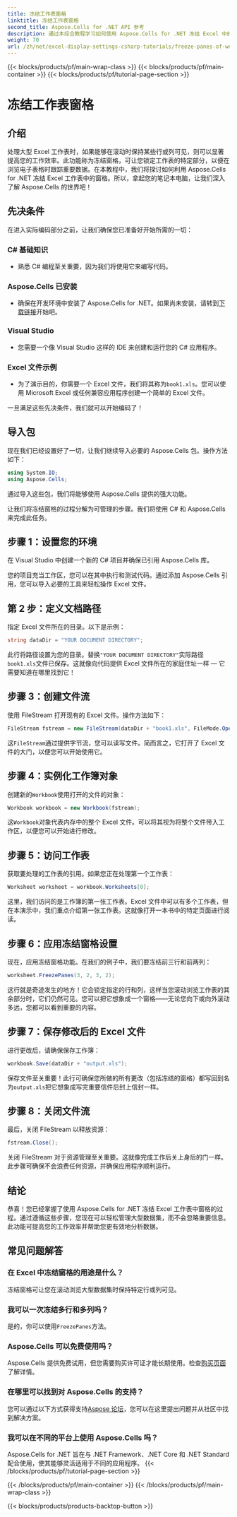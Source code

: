 ```yaml
---
title: 冻结工作表窗格
linktitle: 冻结工作表窗格
second_title: Aspose.Cells for .NET API 参考
description: 通过本综合教程学习如何使用 Aspose.Cells for .NET 冻结 Excel 中的窗格，其中包含分步说明和基本提示。
weight: 70
url: /zh/net/excel-display-settings-csharp-tutorials/freeze-panes-of-worksheet/
---
```


{{< blocks/products/pf/main-wrap-class >}}
{{< blocks/products/pf/main-container >}}
{{< blocks/products/pf/tutorial-page-section >}}

# 冻结工作表窗格

## 介绍

处理大型 Excel 工作表时，如果能够在滚动时保持某些行或列可见，则可以显著提高您的工作效率。此功能称为冻结窗格，可让您锁定工作表的特定部分，以便在浏览电子表格时跟踪重要数据。在本教程中，我们将探讨如何利用 Aspose.Cells for .NET 冻结 Excel 工作表中的窗格。所以，拿起您的笔记本电脑，让我们深入了解 Aspose.Cells 的世界吧！

## 先决条件

在进入实际编码部分之前，让我们确保您已准备好开始所需的一切：

### C# 基础知识
- 熟悉 C# 编程至关重要，因为我们将使用它来编写代码。

### Aspose.Cells 已安装
- 确保在开发环境中安装了 Aspose.Cells for .NET。如果尚未安装，请转到[下载链接](https://releases.aspose.com/cells/net/)开始吧。

### Visual Studio
- 您需要一个像 Visual Studio 这样的 IDE 来创建和运行您的 C# 应用程序。

### Excel 文件示例
- 为了演示目的，你需要一个 Excel 文件，我们将其称为`book1.xls`。您可以使用 Microsoft Excel 或任何兼容应用程序创建一个简单的 Excel 文件。

一旦满足这些先决条件，我们就可以开始编码了！

## 导入包

现在我们已经设置好了一切，让我们继续导入必要的 Aspose.Cells 包。操作方法如下：

```csharp
using System.IO;
using Aspose.Cells;
```

通过导入这些包，我们将能够使用 Aspose.Cells 提供的强大功能。

让我们将冻结窗格的过程分解为可管理的步骤。我们将使用 C# 和 Aspose.Cells 来完成此任务。

## 步骤 1：设置您的环境

在 Visual Studio 中创建一个新的 C# 项目并确保已引用 Aspose.Cells 库。

您的项目充当工作区，您可以在其中执行和测试代码。通过添加 Aspose.Cells 引用，您可以导入必要的工具来轻松操作 Excel 文件。

## 第 2 步：定义文档路径

指定 Excel 文件所在的目录。以下是示例：

```csharp
string dataDir = "YOUR DOCUMENT DIRECTORY";
```

此行将路径设置为您的目录。替换`"YOUR DOCUMENT DIRECTORY"`实际路径`book1.xls`文件已保存。这就像向代码提供 Excel 文件所在的家庭住址一样 — 它需要知道在哪里找到它！

## 步骤 3：创建文件流

使用 FileStream 打开现有的 Excel 文件。操作方法如下：

```csharp
FileStream fstream = new FileStream(dataDir + "book1.xls", FileMode.Open);
```

这`FileStream`通过提供字节流，您可以读写文件。简而言之，它打开了 Excel 文件的大门，以便您可以开始使用它。

## 步骤 4：实例化工作簿对象

创建新的`Workbook`使用打开的文件的对象：

```csharp
Workbook workbook = new Workbook(fstream);
```

这`Workbook`对象代表内存中的整个 Excel 文件。可以将其视为将整个文件带入工作区，以便您可以开始进行修改。

## 步骤 5：访问工作表

获取要处理的工作表的引用。如果您正在处理第一个工作表：

```csharp
Worksheet worksheet = workbook.Worksheets[0];
```

这里，我们访问的是工作簿的第一张工作表。Excel 文件中可以有多个工作表，但在本演示中，我们重点介绍第一张工作表。这就像打开一本书中的特定页面进行阅读。

## 步骤 6：应用冻结窗格设置

现在，应用冻结窗格功能。在我们的例子中，我们要冻结前三行和前两列：

```csharp
worksheet.FreezePanes(3, 2, 3, 2);
```

这行就是奇迹发生的地方！它会锁定指定的行和列，这样当您滚动浏览工作表的其余部分时，它们仍然可见。您可以把它想象成一个窗格——无论您向下或向外滚动多远，您都可以看到重要的内容。

## 步骤 7：保存修改后的 Excel 文件

进行更改后，请确保保存工作簿：

```csharp
workbook.Save(dataDir + "output.xls");
```

保存文件至关重要！此行可确保您所做的所有更改（包括冻结的窗格）都写回到名为`output.xls`把它想象成写完重要信件后封上信封一样。

## 步骤 8：关闭文件流

最后，关闭 FileStream 以释放资源：

```csharp
fstream.Close();
```

关闭 FileStream 对于资源管理至关重要。这就像完成工作后关上身后的门一样。此步骤可确保不会浪费任何资源，并确保应用程序顺利运行。

## 结论

恭喜！您已经掌握了使用 Aspose.Cells for .NET 冻结 Excel 工作表中窗格的过程。通过遵循这些步骤，您现在可以轻松管理大型数据集，而不会忽略重要信息。此功能可提高您的工作效率并帮助您更有效地分析数据。

## 常见问题解答

### 在 Excel 中冻结窗格的用途是什么？
冻结窗格可让您在滚动浏览大型数据集时保持特定行或列可见。

### 我可以一次冻结多行和多列吗？
是的，你可以使用`FreezePanes`方法。

### Aspose.Cells 可以免费使用吗？
Aspose.Cells 提供免费试用，但您需要购买许可证才能长期使用。检查[购买页面](https://purchase.aspose.com/buy)了解详情。

### 在哪里可以找到对 Aspose.Cells 的支持？
您可以通过以下方式获得支持[Aspose 论坛](https://forum.aspose.com/c/cells/9)，您可以在这里提出问题并从社区中找到解决方案。

### 我可以在不同的平台上使用 Aspose.Cells 吗？
Aspose.Cells for .NET 旨在与 .NET Framework、.NET Core 和 .NET Standard 配合使用，使其能够灵活适用于不同的应用程序。
{{< /blocks/products/pf/tutorial-page-section >}}

{{< /blocks/products/pf/main-container >}}
{{< /blocks/products/pf/main-wrap-class >}}

{{< blocks/products/products-backtop-button >}}
